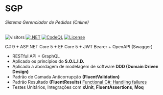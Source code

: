 # SGP

###### Sistema Gerenciador de Pedidos (Online)

![visitors](https://visitor-badge.laobi.icu/badge?page_id=jeangatto.sgp)
[![.NET](https://github.com/JeanGatto/SGP/actions/workflows/dotnet.yml/badge.svg)](https://github.com/JeanGatto/SGP/actions/workflows/dotnet.yml)
[![CodeQL](https://github.com/JeanGatto/SGP/actions/workflows/codeql-analysis.yml/badge.svg)](https://github.com/JeanGatto/SGP/actions/workflows/codeql-analysis.yml)
[![License](https://img.shields.io/github/license/JeanGatto/SGP.svg)](LICENSE)

C# 9 + ASP.NET Core 5 + EF Core 5 + JWT Bearer + OpenAPI (Swagger)

- RESTful API + GraphQL
- Aplicado os princípios do **S.O.L.I.D.**
- Aplicado a abordagem de modelagem de software **DDD (Domain Driven Design)**
- Padrão de Camada Anticorrupção **(FluentValidation)**
- Padrão Resultado **(FluentResults)** [Functional C#: Handling failures](https://enterprisecraftsmanship.com/posts/functional-c-handling-failures-input-errors/)
- Testes Unitários, Integrações com **xUnit**, **FluentAssertions**, **Moq**
